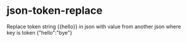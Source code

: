 # json-token-replace
Replace token string {{hello}} in json with value from another json where key is token {"hello":"bye"}
